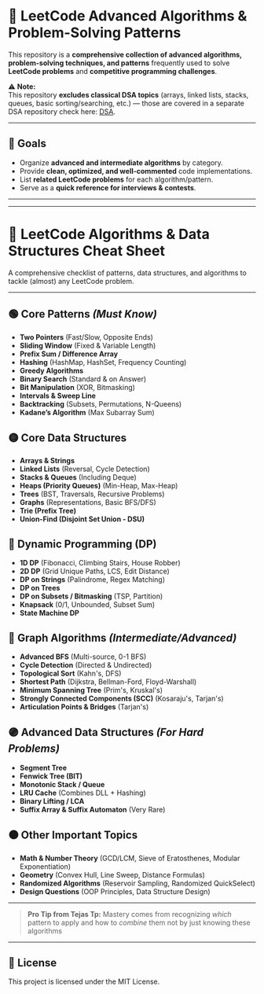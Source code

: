 # 🚀 LeetCode Advanced Algorithms & Problem-Solving Patterns

This repository is a **comprehensive collection of advanced algorithms, problem-solving techniques, and patterns** frequently used to solve **LeetCode problems** and **competitive programming challenges**.

⚠ **Note:**  
This repository **excludes classical DSA topics** (arrays, linked lists, stacks, queues, basic sorting/searching, etc.) — those are covered in a separate DSA repository check here: [DSA](https://github.com/LegendTejas/DSA).

---

## 📌 Goals
- Organize **advanced and intermediate algorithms** by category.
- Provide **clean, optimized, and well-commented** code implementations.
- List **related LeetCode problems** for each algorithm/pattern.
- Serve as a **quick reference for interviews & contests**.

---
---

# 🧠 LeetCode Algorithms & Data Structures Cheat Sheet

A comprehensive checklist of patterns, data structures, and algorithms to tackle (almost) any LeetCode problem.

---

## 🟢 Core Patterns *(Must Know)*
- **Two Pointers** (Fast/Slow, Opposite Ends)
- **Sliding Window** (Fixed & Variable Length)
- **Prefix Sum / Difference Array**
- **Hashing** (HashMap, HashSet, Frequency Counting)
- **Greedy Algorithms**
- **Binary Search** (Standard & on Answer)
- **Bit Manipulation** (XOR, Bitmasking)
- **Intervals & Sweep Line**
- **Backtracking** (Subsets, Permutations, N-Queens)
- **Kadane’s Algorithm** (Max Subarray Sum)

## 🟡 Core Data Structures
- **Arrays & Strings**
- **Linked Lists** (Reversal, Cycle Detection)
- **Stacks & Queues** (Including Deque)
- **Heaps (Priority Queues)** (Min-Heap, Max-Heap)
- **Trees** (BST, Traversals, Recursive Problems)
- **Graphs** (Representations, Basic BFS/DFS)
- **Trie (Prefix Tree)**
- **Union-Find (Disjoint Set Union - DSU)**

## 🔵 Dynamic Programming (DP)
- **1D DP** (Fibonacci, Climbing Stairs, House Robber)
- **2D DP** (Grid Unique Paths, LCS, Edit Distance)
- **DP on Strings** (Palindrome, Regex Matching)
- **DP on Trees**
- **DP on Subsets / Bitmasking** (TSP, Partition)
- **Knapsack** (0/1, Unbounded, Subset Sum)
- **State Machine DP**

## 🔴 Graph Algorithms *(Intermediate/Advanced)*
- **Advanced BFS** (Multi-source, 0-1 BFS)
- **Cycle Detection** (Directed & Undirected)
- **Topological Sort** (Kahn's, DFS)
- **Shortest Path** (Dijkstra, Bellman-Ford, Floyd-Warshall)
- **Minimum Spanning Tree** (Prim's, Kruskal's)
- **Strongly Connected Components (SCC)** (Kosaraju's, Tarjan's)
- **Articulation Points & Bridges** (Tarjan's)

## 🟣 Advanced Data Structures *(For Hard Problems)*
- **Segment Tree**
- **Fenwick Tree (BIT)**
- **Monotonic Stack / Queue**
- **LRU Cache** (Combines DLL + Hashing)
- **Binary Lifting / LCA**
- **Suffix Array & Suffix Automaton** (Very Rare)

## ⚫️ Other Important Topics
- **Math & Number Theory** (GCD/LCM, Sieve of Eratosthenes, Modular Exponentiation)
- **Geometry** (Convex Hull, Line Sweep, Distance Formulas)
- **Randomized Algorithms** (Reservoir Sampling, Randomized QuickSelect)
- **Design Questions** (OOP Principles, Data Structure Design)

---

> **Pro Tip from Tejas Tp:** Mastery comes from recognizing *which* pattern to apply and how to *combine* them not by just knowing these algorithms
---

## 📜 License
This project is licensed under the MIT License.
